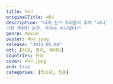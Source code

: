 ```yaml
---
title: 써니
originalTitle: 써니
description: "나의 친구 우리들의 추억 ‘써니’
가장 찬란한 순간, 우리는 하나였다!"
genre: movie
poster: 써니.jpeg
release: "2011.05.04"
ott: [티빙, 왓챠, 웨이브]
countries: 한국
cover: 써니.jpeg
end: true
categories: [청소년, 청춘]
---
```

